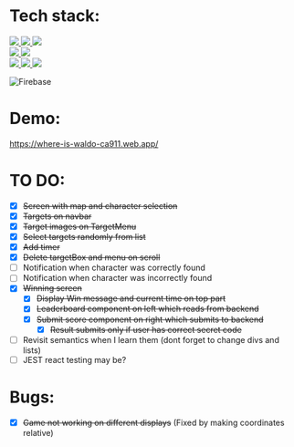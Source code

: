 # Tech stack:
<a href="https://de.wikipedia.org/wiki/JavaScript">
  <img src="https://img.shields.io/badge/JavaScript-323330?style=for-the-badge&logo=javascript&logoColor=yellow" />
</a>

<a href="https://www.typescriptlang.org/">
  <img src="https://img.shields.io/badge/TypeScript-007ACC?style=for-the-badge&logo=typescript&logoColor=white" />
</a>

<a href="https://reactjs.org/">
  <img src="https://img.shields.io/badge/React-20232A?style=for-the-badge&logo=react&logoColor=61DAFB" />
</a>

<br />

<a href="https://en.wikipedia.org/wiki/HTML5">
  <img src="https://img.shields.io/badge/HTML5-E34F26?style=for-the-badge&logo=html5&logoColor=white" />
</a>

<a href="https://en.wikipedia.org/wiki/CSS">
  <img src="https://img.shields.io/badge/CSS-239120?&style=for-the-badge&logo=css3&logoColor=white" />
</a>

<br/>

<a href="https://www.npmjs.com/">
  <img src="https://img.shields.io/badge/npm-CB3837?style=for-the-badge&logo=npm&logoColor=white" />
</a>

<a href="https://webpack.js.org/">
  <img src="https://img.shields.io/badge/webpack-%238DD6F9.svg?style=for-the-badge&logo=webpack&logoColor=black" />
</a>

<a href="https://jestjs.io/">
  <img src="https://img.shields.io/badge/Jest-323330?style=for-the-badge&logo=Jest&logoColor=white" />
</a>

![Firebase](https://img.shields.io/badge/firebase-%23039BE5.svg?style=for-the-badge&logo=firebase)

# Demo:
https://where-is-waldo-ca911.web.app/

# TO DO:

- [x] ~~Screen with map and character selection~~
- [x] ~~Targets on navbar~~
- [x] ~~Target images on TargetMenu~~
- [x] ~~Select targets randomly from list~~ 
- [x] ~~Add timer~~
- [x] ~~Delete targetBox and menu on scroll~~
- [ ] Notification when character was correctly found 
- [ ] Notification when character was incorrectly found
- [x] ~~Winning screen~~
  - [x] ~~Display Win message and current time on top part~~
  - [x] ~~Leaderboard component on left which reads from backend~~
  - [x] ~~Submit score component on right which submits to backend~~
    - [x] ~~Result submits only if user has correct secret code~~
- [ ] Revisit semantics when I learn them (dont forget to change divs and lists) 
- [ ] JEST react testing may be?

# Bugs:

- [x] ~~Game not working on different displays~~ (Fixed by making coordinates relative)

